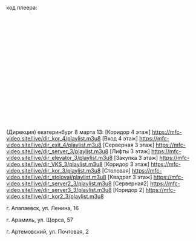 код плеера:
<HTML>
<HEAD>
	<title>My Wowza Player Video</title>
	<script type="text/javascript" src="https://player.wowza.com/player/latest/wowzaplayer.min.js"></script>
</HEAD>
<BODY>
<div id="playerElement" style="width:100%; height:0; padding:0 0 56.25% 0"></div>
<script type="text/javascript">
	WowzaPlayer.create('playerElement',
		{
		"license":"PLAY2-jPNR8-J8WTA-Eabzm-4Cj6E-u7CPZ",
		"title":"Дирекция (коридор 4 этаж)",
		"description":"_",
		"sourceURL":"https://mfc-video.site/live/dir_kor_4/playlist.m3u8",
    "autoPlay":false,
		"volume":"75",
		"mute":false,
		"loop":false,
		"audioOnly":false,
		"uiShowQuickRewind":true,
		"uiQuickRewindSeconds":"30"
		}
	);
	</script>
<BODY>
</HTML>

(Дирекция) екатеринбург 8 марта 13:
    [Коридор 4 этаж]	 https://mfc-video.site/live/dir_kor_4/playlist.m3u8
    [Вход 4 этаж]	 https://mfc-video.site/live/dir_exit_4/playlist.m3u8
    [Серверная 3 этаж]	 https://mfc-video.site/live/dir_server_3/playlist.m3u8
    [Лифты 3 этаж]	 https://mfc-video.site/live/dir_elevator_3/playlist.m3u8
    [Закупка 3 этаж]	 https://mfc-video.site/live/dir_VKS_3/playlist.m3u8
    [Коридор 3 этаж]	 https://mfc-video.site/live/dir_kor_3/playlist.m3u8
    [Столовая] 	 https://mfc-video.site/live/dir_stolovai/playlist.m3u8
    [Квадрат 3 этаж]	 https://mfc-video.site/live/dir_server2_3/playlist.m3u8
    [Серверная2]	 https://mfc-video.site/live/dir_server3_3/playlist.m3u8
    [Коридор 2]	 https://mfc-video.site/live/dir_kor2_3/playlist.m3u8
    
 г. Алапаевск, ул. Ленина, 16
 
 г. Арамиль, ул. Щорса, 57
 
 г. Артемовский, ул. Почтовая, 2
 
